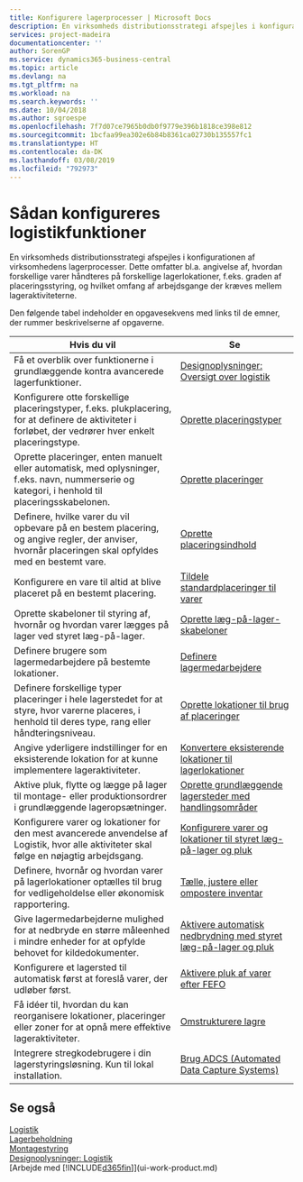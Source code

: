 ```yaml
---
title: Konfigurere lagerprocesser | Microsoft Docs
description: En virksomheds distributionsstrategi afspejles i konfigurationen af virksomhedens lagerprocesser. Dette omfatter bl.a. angivelse af, hvordan forskellige varer håndteres på forskellige lagerlokationer, f.eks. graden af placeringsstyring, og hvilket omfang af arbejdsgange der kræves mellem lageraktiviteterne.
services: project-madeira
documentationcenter: ''
author: SorenGP
ms.service: dynamics365-business-central
ms.topic: article
ms.devlang: na
ms.tgt_pltfrm: na
ms.workload: na
ms.search.keywords: ''
ms.date: 10/04/2018
ms.author: sgroespe
ms.openlocfilehash: 7f7d07ce7965b0db0f9779e396b1818ce398e812
ms.sourcegitcommit: 1bcfaa99ea302e6b84b8361ca02730b135557fc1
ms.translationtype: HT
ms.contentlocale: da-DK
ms.lasthandoff: 03/08/2019
ms.locfileid: "792973"
---
```

# <a name="setting-up-warehouse-management"></a>Sådan konfigureres logistikfunktioner
En virksomheds distributionsstrategi afspejles i konfigurationen af virksomhedens lagerprocesser. Dette omfatter bl.a. angivelse af, hvordan forskellige varer håndteres på forskellige lagerlokationer, f.eks. graden af placeringsstyring, og hvilket omfang af arbejdsgange der kræves mellem lageraktiviteterne.  

 Den følgende tabel indeholder en opgavesekvens med links til de emner, der rummer beskrivelserne af opgaverne.   

|**Hvis du vil**|**Se**|  
|------------|-------------|  
|Få et overblik over funktionerne i grundlæggende kontra avancerede lagerfunktioner.|[Designoplysninger: Oversigt over logistik](design-details-warehouse-overview.md)|  
|Konfigurere otte forskellige placeringstyper, f.eks. plukplacering, for at definere de aktiviteter i forløbet, der vedrører hver enkelt placeringstype.|[Oprette placeringstyper](warehouse-how-to-set-up-bin-types.md)|  
|Oprette placeringer, enten manuelt eller automatisk, med oplysninger, f.eks. navn, nummerserie og kategori, i henhold til placeringsskabelonen.|[Oprette placeringer](warehouse-how-to-create-individual-bins.md)|  
|Definere, hvilke varer du vil opbevare på en bestem placering, og angive regler, der anviser, hvornår placeringen skal opfyldes med en bestemt vare.|[Oprette placeringsindhold](warehouse-how-to-set-up-bin-contents.md)|  
|Konfigurere en vare til altid at blive placeret på en bestemt placering.|[Tildele standardplaceringer til varer](warehouse-how-to-assign-default-bins-to-items.md)|
|Oprette skabeloner til styring af, hvornår og hvordan varer lægges på lager ved styret læg-på-lager.|[Oprette læg-på-lager-skabeloner](warehouse-how-to-set-up-put-away-templates.md)|
|Definere brugere som lagermedarbejdere på bestemte lokationer.|[Definere lagermedarbejdere](warehouse-how-to-set-up-warehouse-employees.md)|
|Definere forskellige typer placeringer i hele lagerstedet for at styre, hvor varerne placeres, i henhold til deres type, rang eller håndteringsniveau.|[Oprette lokationer til brug af placeringer](warehouse-how-to-set-up-locations-to-use-bins.md)|
|Angive yderligere indstillinger for en eksisterende lokation for at kunne implementere lageraktiviteter.|[Konvertere eksisterende lokationer til lagerlokationer](warehouse-how-to-convert-existing-locations-to-warehouse-locations.md)|
|Aktive pluk, flytte og lægge på lager til montage- eller produktionsordrer i grundlæggende lageropsætninger.|[Oprette grundlæggende lagersteder med handlingsområder](warehouse-how-to-set-up-basic-warehouses-with-operations-areas.md)|  
|Konfigurere varer og lokationer for den mest avancerede anvendelse af Logistik, hvor alle aktiviteter skal følge en nøjagtig arbejdsgang.|[Konfigurere varer og lokationer til styret læg-på-lager og pluk](warehouse-how-to-set-up-items-for-directed-put-away-and-pick.md)|  
|Definere, hvornår og hvordan varer på lagerlokationer optælles til brug for vedligeholdelse eller økonomisk rapportering.|[Tælle, justere eller ompostere inventar](inventory-how-count-adjust-reclassify.md)|
|Give lagermedarbejderne mulighed for at nedbryde en større måleenhed i mindre enheder for at opfylde behovet for kildedokumenter.|[Aktivere automatisk nedbrydning med styret læg-på-lager og pluk](warehouse-enable-automatic-breaking-bulk-with-directed-put-away-and-pick.md)|  
|Konfigurere et lagersted til automatisk først at foreslå varer, der udløber først.|[Aktivere pluk af varer efter FEFO](warehouse-picking-by-fefo.md)|
|Få idéer til, hvordan du kan reorganisere lokationer, placeringer eller zoner for at opnå mere effektive lageraktiviteter.|[Omstrukturere lagre](warehouse-how-to-restructure-warehouses.md)|
|Integrere stregkodebrugere i din lagerstyringsløsning. Kun til lokal installation.|[Brug ADCS (Automated Data Capture Systems)](warehouse-use-automated-data-capture-systems-adcs.md)|

## <a name="see-also"></a>Se også  
[Logistik](warehouse-manage-warehouse.md)  
[Lagerbeholdning](inventory-manage-inventory.md)  
[Montagestyring](assembly-assemble-items.md)    
[Designoplysninger: Logistik](design-details-warehouse-management.md)  
[Arbejde med [!INCLUDE[d365fin](includes/d365fin_md.md)]](ui-work-product.md)
